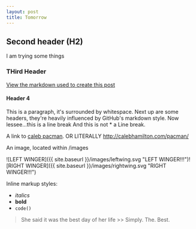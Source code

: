 ```yaml
---
layout: post
title: Tomorrow
---
```


## Second header (H2)

I am trying some things

### THird Header

[View the markdown used to create this post](https://raw.githubusercontent.com/caleb542/caleb542.github.io/master/_posts/2016-3-2-Tomorrow.md)

#### Header 4

This is a paragraph, it's surrounded by whitespace. Next up are some headers, they're heavily influenced by GitHub's markdown style.  Now lessee...this is a line break  And this is not * a Line break.





A link to [caleb pacman](http://calebhamilton.com/pacman). OR LITERALLY  <http://calebhamilton.com/pacman/>

An image, located within /images

![LEFT WINGER]({{ site.baseurl }}/images/leftwing.svg "LEFT WINGER!!!")![RIGHT WINGER]({{ site.baseurl }}/images/rightwing.svg "RIGHT WINGER!!!")

Inline markup styles:

- _italics_
- **bold**
- `code()`

> She said it was the best day of her life >> Simply. The. Best.
